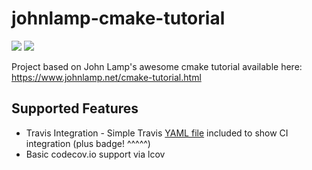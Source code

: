 # johnlamp-cmake-tutorial
[![](https://img.shields.io/travis/benjaminaltieri/johnlamp-cmake-tutorial.svg?label=travis-build&logo=travis&style=flat-square)](https://travis-ci.org/benjaminaltieri/johnlamp-cmake-tutorial)
[![](https://img.shields.io/codecov/c/github/benjaminaltieri/johnlamp-cmake-tutorial.svg?label=codecov.io&logo=codecov&style=flat-square)](https://codecov.io/gh/benjaminaltieri/johnlamp-cmake-tutorial)

Project based on John Lamp's awesome cmake tutorial available here: https://www.johnlamp.net/cmake-tutorial.html

## Supported Features
 * Travis Integration - Simple Travis [YAML file](https://github.com/benjaminaltieri/johnlamp-cmake-tutorial/blob/master/.travis.yml) included to show CI integration (plus badge! ^^^^^)
 * Basic codecov.io support via lcov

